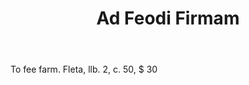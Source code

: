 ---
title: Ad Feodi Firmam
permalink: "/definitions/ad-feodi-firmam.html"
body: To fee farm. Fleta, llb. 2, c. 50, $ 30
published_at: '2018-07-07'
layout: post
---